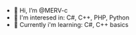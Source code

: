 - 👋 Hi, I’m @MERV-c
- 👀 I'm interesed in: C#, C++, PHP, Python
- 🌱 Currently i'm learning: C#, C++ basics
